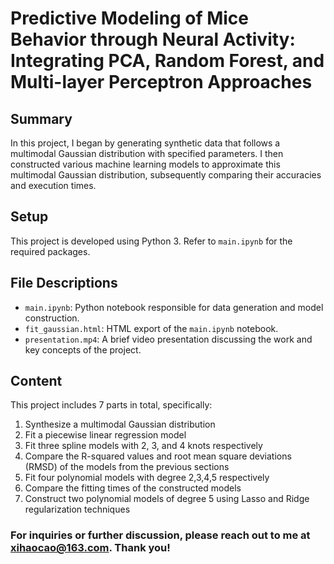 # Predictive Modeling of Mice Behavior through Neural Activity: Integrating PCA, Random Forest, and Multi-layer Perceptron Approaches

## Summary
In this project, I began by generating synthetic data that follows a multimodal Gaussian distribution with specified parameters. I then constructed various machine learning models to approximate this multimodal Gaussian distribution, subsequently comparing their accuracies and execution times.


## Setup
This project is developed using Python 3. Refer to `main.ipynb` for the required packages.


## File Descriptions
- `main.ipynb`: Python notebook responsible for data generation and model construction.
- `fit_gaussian.html`: HTML export of the `main.ipynb` notebook.
- `presentation.mp4`: A brief video presentation discussing the work and key concepts of the project.


## Content
This project includes 7 parts in total, specifically: 
1. Synthesize a multimodal Gaussian distribution
2. Fit a piecewise linear regression model
3. Fit three spline models with 2, 3, and 4 knots respectively
4. Compare the R-squared values and root mean square deviations (RMSD) of the models from the previous sections
5. Fit four polynomial models with degree 2,3,4,5 respectively
6. Compare the fitting times of the constructed models
7. Construct two polynomial models of degree 5 using Lasso and Ridge regularization techniques

### For inquiries or further discussion, please reach out to me at [xihaocao@163.com](mailto:xihaocao@163.com). Thank you!
